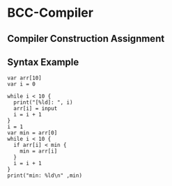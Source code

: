 # BCC-Compiler
## Compiler Construction Assignment

## Syntax Example
```
var arr[10]
var i = 0

while i < 10 {
  print("[%ld]: ", i)
  arr[i] = input
  i = i + 1
}
i = 1
var min = arr[0]
while i < 10 {
  if arr[i] < min {
    min = arr[i]
  }
  i = i + 1
}
print("min: %ld\n" ,min)

```
